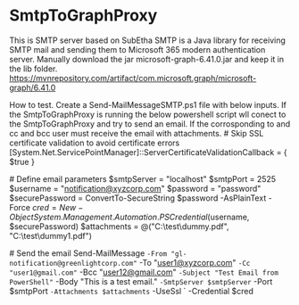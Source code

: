 # SmtpToGraphProxy
This is SMTP server based on SubEtha SMTP is a Java library for receiving SMTP mail and sending them to Microsoft 365 modern authentication server.
Manually download the jar microsoft-graph-6.41.0.jar and keep it in the lib folder.
https://mvnrepository.com/artifact/com.microsoft.graph/microsoft-graph/6.41.0

How to test.
Create a Send-MailMessageSMTP.ps1 file with below inputs.
If the SmtpToGraphProxy is running the below powershell script wll conect to the SmtpToGraphProxy and try to send an email.
If the corrosponding to and cc and bcc user must receive the email with attachments.
\# Skip SSL certificate validation to avoid certificate errors
[System.Net.ServicePointManager]::ServerCertificateValidationCallback = { $true }

\# Define email parameters
$smtpServer = "localhost"
$smtpPort = 2525
$username = "notification@xyzcorp.com"
$password = "password"
$securePassword = ConvertTo-SecureString $password -AsPlainText -Force
$cred = New-Object System.Management.Automation.PSCredential($username, $securePassword)
$attachments = @("C:\test\dummy.pdf", "C:\test\dummy1.pdf")

\# Send the email
Send-MailMessage `
    -From "gl-notification@greenlightcorp.com" `
    -To "user1@xyzcorp.com" `
	  -Cc "user1@gmail.com" `
	  -Bcc "user12@gmail.com" `
    -Subject "Test Email from PowerShell" `
    -Body "This is a test email." `
    -SmtpServer $smtpServer `
    -Port $smtpPort `
	  -Attachments $attachments `
	  -UseSsl `
    -Credential $cred
